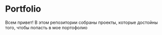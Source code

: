 # Portfolio
Всем привет!
В этом репозитории собраны проекты, которые достойны того, чтобы попасть в мое портофолио
